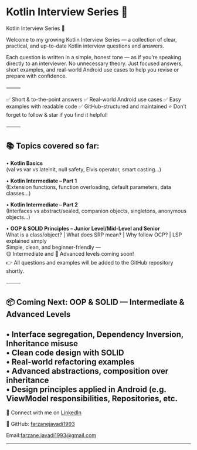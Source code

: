 
# Kotlin Interview Series 🚀

Kotlin Interview Series 🚀

Welcome to my growing Kotlin Interview Series — a collection of clear, practical, and up-to-date Kotlin interview questions and answers.

Each question is written in a simple, honest tone — as if you’re speaking directly to an interviewer. No unnecessary theory. Just focused answers, short examples, and real-world Android use cases to help you revise or prepare with confidence.

⸻

✅ Short & to-the-point answers
✅ Real-world Android use cases
✅ Easy examples with readable code
✅ GitHub-structured and maintained
⭐ Don’t forget to follow & star if you find it helpful!

⸻

## 📚 Topics covered so far:

• **Kotlin Basics**  
(val vs var vs lateinit, null safety, Elvis operator, smart casting…)

• **Kotlin Intermediate – Part 1**  
(Extension functions, function overloading, default parameters, data classes…)

• **Kotlin Intermediate – Part 2**  
(Interfaces vs abstract/sealed, companion objects, singletons, anonymous objects…)

• **OOP & SOLID Principles – Junior Level/Mid-Level and Senior**  
What is a class/object? | What does SRP mean? | Why follow OCP? | LSP explained simply  
Simple, clean, and beginner-friendly —  
🟡 Intermediate and 🔴 Advanced levels coming soon!  
👉 All questions and examples will be added to the GitHub repository shortly.

⸻

## 📦 Coming Next: OOP & SOLID — Intermediate & Advanced Levels

• Interface segregation, Dependency Inversion, Inheritance misuse  
• Clean code design with SOLID  
• Real-world refactoring examples  
• Advanced abstractions, composition over inheritance  
• Design principles applied in Android (e.g. ViewModel responsibilities, Repositories, etc.
---


🔗 Connect with me on [LinkedIn](https://www.linkedin.com/in/farzanehjavadi)

💛 GitHub: [farzanejavadi1993](https://github.com/farzanejavadi1993)

Email:farzane.javadi1993@gmail.com

---
